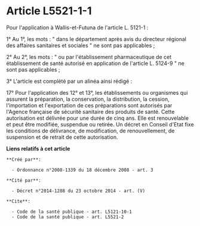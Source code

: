 # Article L5521-1-1

Pour l'application à Wallis-et-Futuna de l'article L. 5121-1 : 

1° Au 1°, les mots : " dans le département après avis du directeur régional des affaires sanitaires et sociales " ne sont pas
applicables ; 

2° Au 2°, les mots : " ou par l'établissement pharmaceutique de cet établissement de santé autorisé en application de
l'article L. 5124-9 " ne sont pas applicables ; 

3° L'article est complété par un alinéa ainsi rédigé : 

17° Pour l'application des 12° et 13°, les établissements ou organismes qui assurent la préparation, la conservation, la
distribution, la cession, l'importation et l'exportation de ces préparations sont autorisés par l'Agence française de
sécurité sanitaire des produits de santé. Cette autorisation est délivrée pour une durée de cinq ans. Elle est renouvelable
et peut être modifiée, suspendue ou retirée. Un décret en Conseil d'Etat fixe les conditions de délivrance, de modification,
de renouvellement, de suspension et de retrait de cette autorisation.

**Liens relatifs à cet article**

	**Créé par**:

	  - Ordonnance n°2008-1339 du 18 décembre 2008 - art. 3

	**Cité par**:

	  - Décret n°2014-1288 du 23 octobre 2014 - art. (V)

	**Cite**:

	  - Code de la santé publique - art. L5121-10-1
	  - Code de la santé publique - art. L5521-2
